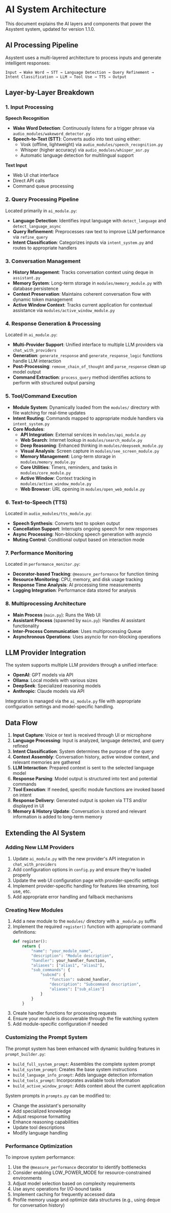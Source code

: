# AI System Architecture

This document explains the AI layers and components that power the Asystent system, updated for version 1.1.0.

## AI Processing Pipeline

Asystent uses a multi-layered architecture to process inputs and generate intelligent responses:

```
Input → Wake Word → STT → Language Detection → Query Refinement → Intent Classification → LLM → Tool Use → TTS → Output
```

## Layer-by-Layer Breakdown

### 1. Input Processing

**Speech Recognition**
- **Wake Word Detection**: Continuously listens for a trigger phrase via `audio_modules/wakeword_detector.py`
- **Speech-to-Text (STT)**: Converts audio into text using either:
  - Vosk (offline, lightweight) via `audio_modules/speech_recognition.py`
  - Whisper (higher accuracy) via `audio_modules/whisper_asr.py`
  - Automatic language detection for multilingual support

**Text Input**
- Web UI chat interface 
- Direct API calls
- Command queue processing

### 2. Query Processing Pipeline

Located primarily in `ai_module.py`:

- **Language Detection**: Identifies input language with `detect_language` and `detect_language_async`
- **Query Refinement**: Preprocesses raw text to improve LLM performance via `refine_query`
- **Intent Classification**: Categorizes inputs via `intent_system.py` and routes to appropriate handlers

### 3. Conversation Management

- **History Management**: Tracks conversation context using deque in `assistant.py`
- **Memory System**: Long-term storage in `modules/memory_module.py` with database persistence
- **Context Preservation**: Maintains coherent conversation flow with dynamic token management
- **Active Window Context**: Tracks current application for contextual assistance via `modules/active_window_module.py`

### 4. Response Generation & Processing

Located in `ai_module.py`:

- **Multi-Provider Support**: Unified interface to multiple LLM providers via `chat_with_providers`
- **Generation**: `generate_response` and `generate_response_logic` functions handle LLM interaction
- **Post-Processing**: `remove_chain_of_thought` and `parse_response` clean up model output
- **Command Extraction**: `process_query` method identifies actions to perform with structured output parsing

### 5. Tool/Command Execution

- **Module System**: Dynamically loaded from the `modules/` directory with file watching for real-time updates
- **Intent Routing**: Commands mapped to appropriate module handlers via `intent_system.py`
- **Core Modules**:
  - **API Integration**: External services in `modules/api_module.py`
  - **Web Search**: Internet lookup in `modules/search_module.py`
  - **Deep Reasoning**: Enhanced thinking in `modules/deepseek_module.py`
  - **Visual Analysis**: Screen capture in `modules/see_screen_module.py`
  - **Memory Management**: Long-term storage in `modules/memory_module.py`
  - **Core Utilities**: Timers, reminders, and tasks in `modules/core_module.py`
  - **Active Window**: Context tracking in `modules/active_window_module.py`
  - **Web Browser**: URL opening in `modules/open_web_module.py`

### 6. Text-to-Speech (TTS)

Located in `audio_modules/tts_module.py`:

- **Speech Synthesis**: Converts text to spoken output
- **Cancellation Support**: Interrupts ongoing speech for new responses
- **Async Processing**: Non-blocking speech generation with asyncio
- **Muting Control**: Conditional output based on interaction mode

### 7. Performance Monitoring

Located in `performance_monitor.py`:

- **Decorator-based Tracking**: `@measure_performance` for function timing
- **Resource Monitoring**: CPU, memory, and disk usage tracking
- **Response Time Analysis**: AI processing time measurements
- **Logging Integration**: Performance data stored for analysis

### 8. Multiprocessing Architecture

- **Main Process** (`main.py`): Runs the Web UI
- **Assistant Process** (spawned by `main.py`): Handles AI assistant functionality
- **Inter-Process Communication**: Uses multiprocessing Queue
- **Asynchronous Operations**: Uses asyncio for non-blocking operations

## LLM Provider Integration

The system supports multiple LLM providers through a unified interface:

- **OpenAI**: GPT models via API
- **Ollama**: Local models with various sizes
- **DeepSeek**: Specialized reasoning models
- **Anthropic**: Claude models via API

Integration is managed via the `ai_module.py` file with appropriate configuration settings and model-specific handling.

## Data Flow

1. **Input Capture**: Voice or text is received through UI or microphone
2. **Language Processing**: Input is analyzed, language detected, and query refined
3. **Intent Classification**: System determines the purpose of the query
4. **Context Assembly**: Conversation history, active window context, and relevant memories are gathered
5. **LLM Interaction**: Prepared context is sent to the selected language model
6. **Response Parsing**: Model output is structured into text and potential commands
7. **Tool Execution**: If needed, specific module functions are invoked based on intent
8. **Response Delivery**: Generated output is spoken via TTS and/or displayed in UI
9. **Memory & History Update**: Conversation is stored and relevant information is added to long-term memory

## Extending the AI System

### Adding New LLM Providers

1. Update `ai_module.py` with the new provider's API integration in `chat_with_providers`
2. Add configuration options in `config.py` and ensure they're loaded properly
3. Update the web UI configuration page with provider-specific settings
4. Implement provider-specific handling for features like streaming, tool use, etc.
5. Add appropriate error handling and fallback mechanisms

### Creating New Modules

1. Add a new module to the `modules/` directory with a `_module.py` suffix
2. Implement the required `register()` function with appropriate command definitions:
   ```python
   def register():
       return {
           "name": "your_module_name",
           "description": "Module description",
           "handler": your_handler_function,
           "aliases": ["alias1", "alias2"],
           "sub_commands": {
               "subcmd": {
                   "function": subcmd_handler,
                   "description": "Subcommand description",
                   "aliases": ["sub_alias"]
               }
           }
       }
   ```
3. Create handler functions for processing requests
4. Ensure your module is discoverable through the file watching system
5. Add module-specific configuration if needed

### Customizing the Prompt System

The prompt system has been enhanced with dynamic building features in `prompt_builder.py`:

- `build_full_system_prompt`: Assembles the complete system prompt
- `build_system_prompt`: Creates the base system instructions
- `build_language_info_prompt`: Adds language detection information
- `build_tools_prompt`: Incorporates available tools information
- `build_active_window_prompt`: Adds context about the current application

System prompts in `prompts.py` can be modified to:
- Change the assistant's personality
- Add specialized knowledge
- Adjust response formatting
- Enhance reasoning capabilities
- Update tool descriptions
- Modify language handling

### Performance Optimization

To improve system performance:
1. Use the `@measure_performance` decorator to identify bottlenecks
2. Consider enabling LOW_POWER_MODE for resource-constrained environments
3. Adjust model selection based on complexity requirements
4. Use async operations for I/O-bound tasks
5. Implement caching for frequently accessed data
6. Profile memory usage and optimize data structures (e.g., using deque for conversation history)
